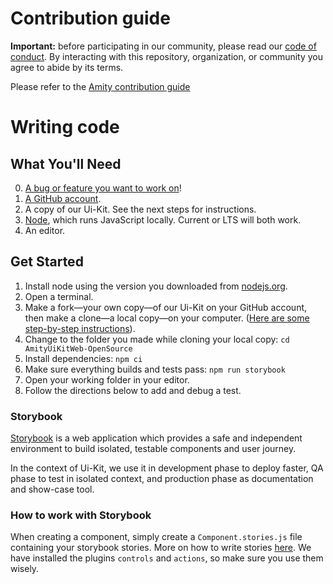 # Contribution guide

**Important:** before participating in our community, please read our [code of conduct](https://docs.amity.co/support/code-of-conduct). By interacting with this repository, organization, or community you agree to abide by its terms.

Please refer to the [Amity contribution guide](https://docs.amity.co/support/contribute)

# Writing code

## What You'll Need

0. [A bug or feature you want to work on](https://github.com/EkoCommunications/AmityUiKitWeb/labels/help%20wanted)!
1. [A GitHub account](https://github.com/join).
2. A copy of our Ui-Kit. See the next steps for instructions.
3. [Node](https://nodejs.org), which runs JavaScript locally. Current or LTS will both work.
4. An editor.

## Get Started

1. Install node using the version you downloaded from [nodejs.org](https://nodejs.org).
2. Open a terminal.
3. Make a fork&mdash;your own copy&mdash;of our Ui-Kit on your GitHub account, then make a clone&mdash;a local copy&mdash;on your computer. ([Here are some step-by-step instructions](https://github.com/anitab-org/mentorship-android/wiki/Fork%2C-Clone-%26-Remote)).
4. Change to the folder you made while cloning your local copy: `cd AmityUiKitWeb-OpenSource`
5. Install dependencies: `npm ci`
6. Make sure everything builds and tests pass: `npm run storybook`
7. Open your working folder in your editor.
8. Follow the directions below to add and debug a test.

### Storybook

[Storybook](https://storybook.js.org/) is a web application which provides a safe and independent environment to build isolated, testable components and user journey.

In the context of Ui-Kit, we use it in development phase to deploy faster, QA phase to test in isolated context, and production phase as documentation and show-case tool.

### How to work with Storybook

When creating a component, simply create a `Component.stories.js` file containing your storybook stories. More on how to write stories [here](https://storybook.js.org/docs/react/writing-stories/introduction). We have installed the plugins `controls` and `actions`, so make sure you use them wisely.
